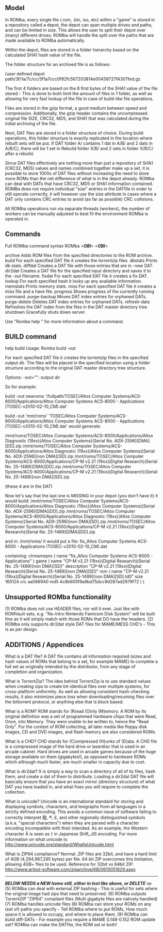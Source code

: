 ## Model

In ROMba, every single file (.rom, .bin, iso, etc) within a "game" is stored in a repository called a depot, the depot can span multiple drives and paths, and can be limited in size. This allows the user to split their depot over (many) different drives; ROMba will handle the split over the paths that are made available to ROMba automatically.
 
Within the depot, files are stored in a folder hierarchy based on the calculated SHA1 hash value of the file.
 
The folder structure for an archived file is as follows:
 
/user defined depot path/3f/1a/7c/cc/3f1a7ccc0f92fc567203814e00458727f4307fed.gz
 
The first 4 folders are based on the 8 first bytes of the SHA1 value of the file stored - This is done to both limit the amount of files in 1 folder,
as well as allowing for very fast lookup of the file in case of build-like file operations.
 
Files are stored in the gzip format, a good medium between speed and compression. Additionally, the gzip header contains the uncompressed original file SIZE, CRC32, MD5, and SHA1 that was calculated during the initial archiving of the file.
 
Next, DAT files are stored in a folder structure of choice. During build operations, this folder structure is exactly replicated in the location where rebuilt sets will be put.
If DAT folder A/ contains 1 dat in A/B/ and 2 dats in A/B/C/, there will be 1 set in Rebuild folder X/B/ and 2 sets in folder X/B/C/ after a rebuild.
 
Since DAT files effectively are nothing more than just a repository of SHA1 (CRC32, MD5) values and names combined together make up a set, it is possible to store 1000s of DAT files without increasing the need to store more ROMs than the net difference of what is in the depot already. ROMba can deal with DATs that have CRC32, MD5 or SHA1 information contained.
ROMBa does not require individual "size" entries in the DATfile in order to still operate correctly, it will however use the size attribute in cases where a DAT only contains CRC entries to avoid (as far as possible) CRC collisions.
 
All ROMba operations run via separate threads (workers), the number of workers can be manually adjusted to best fit the environment ROMba is operated in.
 
## Commands
 
Full ROMba command syntax
ROMba <*****OBI*****> <*****OBI*****>
 
archive      Adds ROM files from the specified directories to the ROM archive.
build        For each specified DAT file it creates the torrentzip files.
dbstats      Prints db stats.
diffdat      Creates a DAT file with those entries that are in -new DAT.
dir2dat      Creates a DAT file for the specified input directory and saves it to the -out filename.
fixdat       For each specified DAT file it creates a fix DAT.
lookup       For each specified hash it looks up any available information.
memstats     Prints memory stats.
miss         For each specified DAT file it creates a miss file and a have file.
progress     Shows progress of the currently running command.
purge-backup Moves DAT index entries for orphaned DATs.
purge-delete Deletes DAT index entries for orphaned DATs.
refresh-dats Refreshes the DAT index from the files in the DAT master directory tree.
shutdown     Gracefully shuts down server.
 
Use "Romba help <command>" for more information about a command.


## BUILD command
 
help build
Usage: Romba build -out <outputdir> <list of DAT files or folders with DAT files>
 
For each specified DAT file it creates the torrentzip files in the specified
output dir. The files will be placed in the specified location using a folder
structure according to the original DAT master directory tree structure.
 
Options:
  -out="": output dir
 
So for example:
 
build -out newroms '/fullpath/TOSEC/Altos Computer Systems/ACS-8000/Applications/Altos Computer Systems ACS-8000 - Applications (TOSEC-v2010-02-10_CM).dat'
 
 
 
 
build -out 'mnt/roms' 'TOSEC/Altos Computer Systems/ACS-8000/Applications/Altos Computer Systems ACS-8000 - Applications (TOSEC-v2010-02-10_CM).dat'
would generate:
 
/mnt/roms/TOSEC/Altos Computer Systems/ACS-8000/Applications/Altos Diagnostic (19xx)(Altos Computer Systems)(Serial No. ADX-2596)[DMA][DD].zip
/mnt/roms/TOSEC/Altos Computer Systems/ACS-8000/Applications/Altos Diagnostic (19xx)(Altos Computer Systems)(Serial No. ADX-2596)[non DMA][SD].zip
/mnt/roms/TOSEC/Altos Computer Systems/ACS-8000/Applications/CP-M v2.21 (19xx)(Digital Research)(Serial No. 25-1489)[DMA][DD].zip
/mnt/roms/TOSEC/Altos Computer Systems/ACS-8000/Applications/CP-M v2.21 (19xx)(Digital Research)(Serial No. 25-1489)[non DMA][SD].zip
 
(these 4 are in the DAT)
 
 
Now let's say that the last one is MISSING in your depot (you don't have it)
it would build:
/mnt/roms/TOSEC/Altos Computer Systems/ACS-8000/Applications/Altos Diagnostic (19xx)(Altos Computer Systems)(Serial No. ADX-2596)[DMA][DD].zip
/mnt/roms/TOSEC/Altos Computer Systems/ACS-8000/Applications/Altos Diagnostic (19xx)(Altos Computer Systems)(Serial No. ADX-2596)[non DMA][SD].zip
/mnt/roms/TOSEC/Altos Computer Systems/ACS-8000/Applications/CP-M v2.21 (19xx)(Digital Research)(Serial No. 25-1489)[DMA][DD].zip
 
and in:
/mnt/roms/
it would put a file:
fix_Altos Computer Systems ACS-8000 - Applications (TOSEC-v2010-02-10_CM).dat
 
containing:
clrmamepro (
    name "fix_Altos Computer Systems ACS-8000 - Applications"
)
game (
    name "CP-M v2.21 (19xx)(Digital Research)(Serial No. 25-1489)[non DMA][SD]"
    description "CP-M v2.21 (19xx)(Digital Research)(Serial No. 25-1489)[non DMA][SD]"
    rom ( name "CP-M v2.21 (19xx)(Digital Research)(Serial No. 25-1489)[non DMA][SD].td0" size 165124 crc aa086940 md5 4c8b605f9a8bd75dcc9d287ad2979f72 )
) 
 
## Unsupported ROMba functionality
(1) ROMba does not use HEADER files, nor will it ever. Just like with ROMVault sets, e.g. "No-Intro Nintendo Famicom Disk System" will be built
    fine as it will simply match with those ROMs that DO have the headers.
(2) ROMba only supports dir2dat style DAT files for MAME/MESS CHD's - This is as per design.


## ADDITIONS / Appendices
 
What is a DAT file?
A DAT file contains all information required (sizes and hash values of ROMs that belong to a set, for example MAME) to complete a full set as originally intended by the distributor, from any stage of completion and organization.
 
What is TorrentZip?
The idea behind TorrentZip is to use standard values when creating zips to create bit-identical files over multiple systems, for cross-platform uniformity.
As well as allowing consistent hash-checking results, it also minimizes piece loss when downloading/resuming files over the bittorrent protocol, or anything else that is block based.
 
What is a ROM?
ROM stands for (R)ead (O)nly (M)emory.
A ROM by its original definition was a set of programmed hardware chips that were Read, Once, into Memory.
They were unable to be written to, hence the "Read Only".
For the context of ROM collecting, all later media like floppy disk images, CD and DVD images, and flash memory are also considered ROMs.
 
What is a CHD?
CHD stands for (C)ompressed (H)unks of (D)ata.
A CHD file is a compressed image of the hard drive or laserdisc that is used in an arcade cabinet.
Hard drives are used in arcade games because of the huge storage available on them (gigabytes!),
as opposed to hardware ROMs which although much faster, are much smaller in capacity due to cost.
 
What is dir2dat?
It is simply a way to scan a directory of all of its files, hash them, and create a dat of them to distribute.
Loading a dir2dat DAT file will basically ensure that you have an exact mirror (directory structure) of what DAT
you have loaded in, and what fixes you will require to complete the collection.
 
What is unicode?
Unicode is an international standard for storing and displaying symbols, characters, and lexigraphs from all languages
in a strictly defined encoding. This avoids a common issue of software failing to correctly interpret 龍, ®, £, and
other regionally distinguished symbols (a.k.a. "special characters") when they are parsed with a character encoding
incompatible with their intended. As an example, the Western character Ã is seen as ﾃ in Japanese Shift_JIS encoding.
For more information on what unicode is: http://www.unicode.org/standard/WhatIsUnicode.html
 
What is ZIP64 compliance?
Normal .ZIP files are 32bit, and have a hard limit of 4GB (4,294,967,295 bytes) per file.
64 bit ZIP overcomes this limitation, allowing 4GB+ files to be used.
Reference for 32bit vs 64bit ZIP: http://www.artpol-software.com/ziparchive/KB/0610051629.aspx
 
 
 
-----------------
 
***BELOW NEEDS a NEW home still, either in text like above, or DELETE*** se
(5) ROMba can deal with external ZIP hashing - This is useful for sets where the original image had zips that need to preserved.
(6) ROMba outputs TorrentZIP "ZIP64" compliant files (Multi gigabyte files are natively handled)
(7) ROMba handles unicode files
(8) ROMba can store your ROMs on any (set of) paths you specify - Tell ROMba where to put ROMs, How much space it is allowed to occupy, and where to place them.
(9) ROMba can build diff-DATs - For example you require a MAME 0.148-0.152 ROM update set? ROMba can make the DATfile, the ROM set or both!

